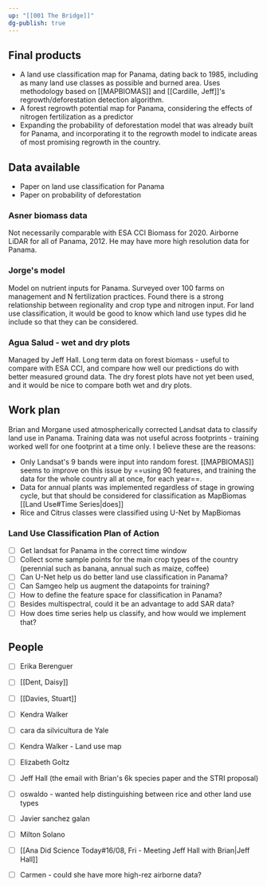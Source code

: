 ```yaml
---
up: "[[001 The Bridge]]"
dg-publish: true
---
```

## Final products
- A land use classification map for Panama, dating back to 1985, including as many land use classes as possible and burned area. Uses methodology based on [[MAPBIOMAS]] and [[Cardille, Jeff]]'s regrowth/deforestation detection algorithm.
- A forest regrowth potential map for Panama, considering the effects of nitrogen fertilization as a predictor
- Expanding the probability of deforestation model that was already built for Panama, and incorporating it to the regrowth model to indicate areas of most promising regrowth in the country.

## Data available
- Paper on land use classification for Panama
- Paper on probability of deforestation
### Asner biomass data
Not necessarily comparable with ESA CCI Biomass for 2020. Airborne LiDAR for all of Panama, 2012. He may have more high resolution data for Panama.
### Jorge's model
Model on nutrient inputs for Panama. Surveyed over 100 farms on management and N fertilization practices. Found there is a strong relationship between regionality and crop type and nitrogen input. For land use classification, it would be good to know which land use types did he include so that they can be considered.
### Agua Salud - wet and dry plots
Managed by Jeff Hall. Long term data on forest biomass - useful to compare with ESA CCI, and compare how well our predictions do with better measured ground data.
The dry forest plots have not yet been used, and it would be nice to compare both wet and dry plots.

## Work plan

Brian and Morgane used atmospherically corrected Landsat data to classify land use in Panama. Training data was not useful across footprints - training worked well for one footprint at a time only. I believe these are the reasons:
- Only Landsat's 9 bands were input into random forest. [[MAPBIOMAS]] seems to improve on this issue by ==using 90 features, and training the data for the whole country all at once, for each year==.
- Data for annual plants was implemented regardless of stage in growing cycle, but that should be considered for classification as MapBiomas [[Land Use#Time Series|does]]
- Rice and Citrus classes were classified using U-Net by MapBiomas


### Land Use Classification Plan of Action
- [ ] Get landsat for Panama in the correct time window
- [ ] Collect some sample points for the main crop types of the country (perennial such as banana, annual such as maize, coffee)
- [ ] Can U-Net help us do better land use classification in Panama?
- [ ] Can Samgeo help us augment the datapoints for training?
- [ ] How to define the feature space for classification in Panama?
- [ ] Besides multispectral, could it be an advantage to add SAR data?
- [ ] How does time series help us classify, and how would we implement that?

## People
- [ ] Erika Berenguer
- [ ] [[Dent, Daisy]]
- [ ] [[Davies, Stuart]]
- [ ] Kendra Walker
- [ ] cara da silvicultura de Yale
- [ ] Kendra Walker - Land use map
- [ ] Elizabeth Goltz
- [ ] Jeff Hall (the email with Brian's 6k species paper and the STRI proposal)
- [ ] oswaldo - wanted help distinguishing between rice and other land use types
- [ ] Javier sanchez galan
- [ ] Milton Solano
- [ ] [[Ana Did Science Today#16/08, Fri - Meeting Jeff Hall with Brian|Jeff Hall]]
- [ ] Carmen - could she have more high-rez airborne data?


